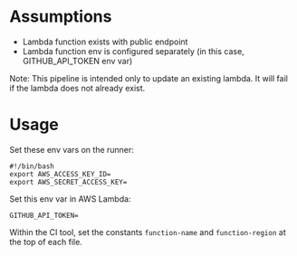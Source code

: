 # Assumptions
- Lambda function exists with public endpoint
- Lambda function env is configured separately (in this case, GITHUB_API_TOKEN env var)

Note: This pipeline is intended only to update an existing lambda. It will fail if the lambda does not already exist.

# Usage
Set these env vars on the runner:

```
#!/bin/bash
export AWS_ACCESS_KEY_ID=
export AWS_SECRET_ACCESS_KEY=
```

Set this env var in AWS Lambda:

```
GITHUB_API_TOKEN=
```

Within the CI tool, set the constants `function-name` and `function-region` at the top of each file.
